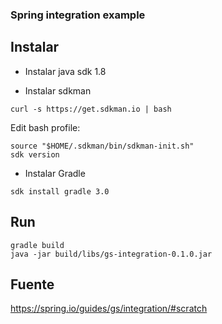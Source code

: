 ### Spring integration example

## Instalar

- Instalar java sdk 1.8

- Instalar sdkman

```{bash}
curl -s https://get.sdkman.io | bash
```

Edit bash profile:

```{bash}
source "$HOME/.sdkman/bin/sdkman-init.sh"
sdk version
```

- Instalar Gradle

```{bash}
sdk install gradle 3.0
```

## Run

```{bash}
gradle build
java -jar build/libs/gs-integration-0.1.0.jar
```

## Fuente

https://spring.io/guides/gs/integration/#scratch
